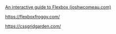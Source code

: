 [An interactive guide to Flexbox (joshwcomeau.com)](https://news.ycombinator.com/item?id=33718508)

https://flexboxfroggy.com/

https://cssgridgarden.com/